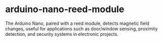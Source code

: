 # arduino-nano-reed-module
The Arduino Nano, paired with a reed module, detects magnetic field changes, useful for applications such as door/window sensing, proximity detection, and security systems in electronic projects.
